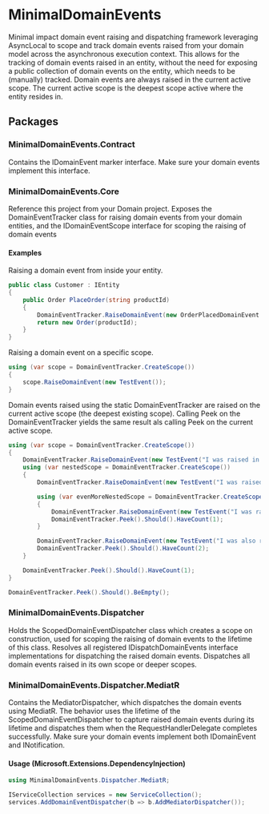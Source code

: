# MinimalDomainEvents
Minimal impact domain event raising and dispatching framework leveraging AsyncLocal to scope and track domain events raised from your domain model across the asynchronous execution context. This allows for the tracking of domain events raised in an entity, without the need for exposing a public collection of domain events on the entity, which needs to be (manually) tracked. Domain events are always raised in the current active scope. The current active scope is the deepest scope active where the entity resides in.

## Packages
### MinimalDomainEvents.Contract
Contains the IDomainEvent marker interface. Make sure your domain events implement this interface.

### MinimalDomainEvents.Core
Reference this project from your Domain project. Exposes the DomainEventTracker class for raising domain events from your domain entities, and the IDomainEventScope interface for scoping the raising of domain events

#### Examples
Raising a domain event from inside your entity.
```csharp
public class Customer : IEntity
{
    public Order PlaceOrder(string productId)
    {
        DomainEventTracker.RaiseDomainEvent(new OrderPlacedDomainEvent { ProductId = productId });
        return new Order(productId);
    }
}
```
Raising a domain event on a specific scope.
```csharp
using (var scope = DomainEventTracker.CreateScope())
{
    scope.RaiseDomainEvent(new TestEvent());
}
```
Domain events raised using the static DomainEventTracker are raised on the current active scope (the deepest existing scope). Calling Peek on the DomainEventTracker yields the same result als calling Peek on the current active scope.
```csharp
using (var scope = DomainEventTracker.CreateScope())
{
    DomainEventTracker.RaiseDomainEvent(new TestEvent("I was raised in the top scope."));
    using (var nestedScope = DomainEventTracker.CreateScope())
    {
        DomainEventTracker.RaiseDomainEvent(new TestEvent("I was raised in the nested scope."));

        using (var evenMoreNestedScope = DomainEventTracker.CreateScope())
        {
            DomainEventTracker.RaiseDomainEvent(new TestEvent("I was raised in the deepest scope."));
            DomainEventTracker.Peek().Should().HaveCount(1);
        }

        DomainEventTracker.RaiseDomainEvent(new TestEvent("I was also raised in the nested scope."));
        DomainEventTracker.Peek().Should().HaveCount(2);
    }

    DomainEventTracker.Peek().Should().HaveCount(1);
}

DomainEventTracker.Peek().Should().BeEmpty();
```


### MinimalDomainEvents.Dispatcher
Holds the ScopedDomainEventDispatcher class which creates a scope on construction, used for scoping the raising of domain events to the lifetime of this class. Resolves all registered IDispatchDomainEvents interface implementations for dispatching the raised domain events. Dispatches all domain events raised in its own scope or deeper scopes.

### MinimalDomainEvents.Dispatcher.MediatR
Contains the MediatorDispatcher, which dispatches the domain events using MediatR. The behavior uses the lifetime of the ScopedDomainEventDispatcher to capture raised domain events during its lifetime and dispatches them when the RequestHandlerDelegate completes successfully. Make sure your domain events implement both IDomainEvent and INotification.

#### Usage (Microsoft.Extensions.DependencyInjection)
```csharp
using MinimalDomainEvents.Dispatcher.MediatR;

IServiceCollection services = new ServiceCollection();
services.AddDomainEventDispatcher(b => b.AddMediatorDispatcher());
```